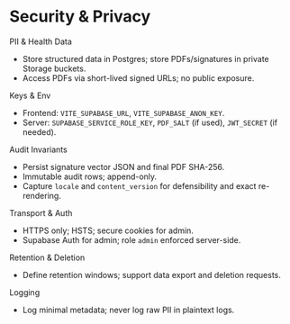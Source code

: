 # Security & Privacy

PII & Health Data

- Store structured data in Postgres; store PDFs/signatures in private Storage buckets.
- Access PDFs via short-lived signed URLs; no public exposure.

Keys & Env

- Frontend: `VITE_SUPABASE_URL`, `VITE_SUPABASE_ANON_KEY`.
- Server: `SUPABASE_SERVICE_ROLE_KEY`, `PDF_SALT` (if used), `JWT_SECRET` (if needed).

Audit Invariants

- Persist signature vector JSON and final PDF SHA-256.
- Immutable audit rows; append-only.
- Capture `locale` and `content_version` for defensibility and exact re-rendering.

Transport & Auth

- HTTPS only; HSTS; secure cookies for admin.
- Supabase Auth for admin; role `admin` enforced server-side.

Retention & Deletion

- Define retention windows; support data export and deletion requests.

Logging

- Log minimal metadata; never log raw PII in plaintext logs.
